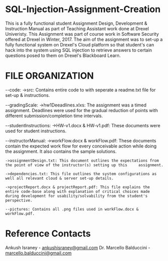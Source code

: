 # SQL-Injection-Assignment-Creation
This is a fully functional student Assignment Design, Development &amp; Instruction Manual as part of Teaching Assistant work done at Drexel Univeristy. This Assignment was part of course work in Software Security offered at Drexel in Winter, 2017. The aim of the assignment was to set-up a fully functional system on Drexel's Cloud platform so that student's can hack into the system using SQL injection to retrieve answers to certain questions posed to them on Drexel's Blackboard Learn. 

# FILE ORGANIZATION

--code:
	->src: Contains entire code to with seperate a readme.txt file for set-up & instructions.

--gradingScale:
	->hw1Deeadlines.xlxs: The assignment was a timed assignment. Deadlines were used for 	the gradual reduction of points with different submission/completion time intervals.

--studentInstructions:
	->HW-v1.docx & HW-v1.pdf: These documents were used for student instructions.

--instructorManual:
	->workFlow.docx & workFlow.pdf: These documents contain	the expected work flow for every conceivable action while doing the assignment. It also contains the sample solutions.
	
	->assignmentDesign.txt: This document outlines the expectations from the point of view of the instructor(s) setting up this     assignment.

	->dependencies.txt: This file outlines the system configurations as well all relevant cloud & server set-up details.

	->projectReport.docx & projectReport.pdf: This file explains the entire code-base along with explanation of critical choices made during development for usability/solvability from the student's perspective. 

	--pictures: Contains all .png files used in workFlow.docx & workFlow.pdf.

# Reference Contacts

Ankush Israney - ankushisraney@gmail.com
Dr. Marcello Balduccini - marcello.balduccini@gmail.com

		


